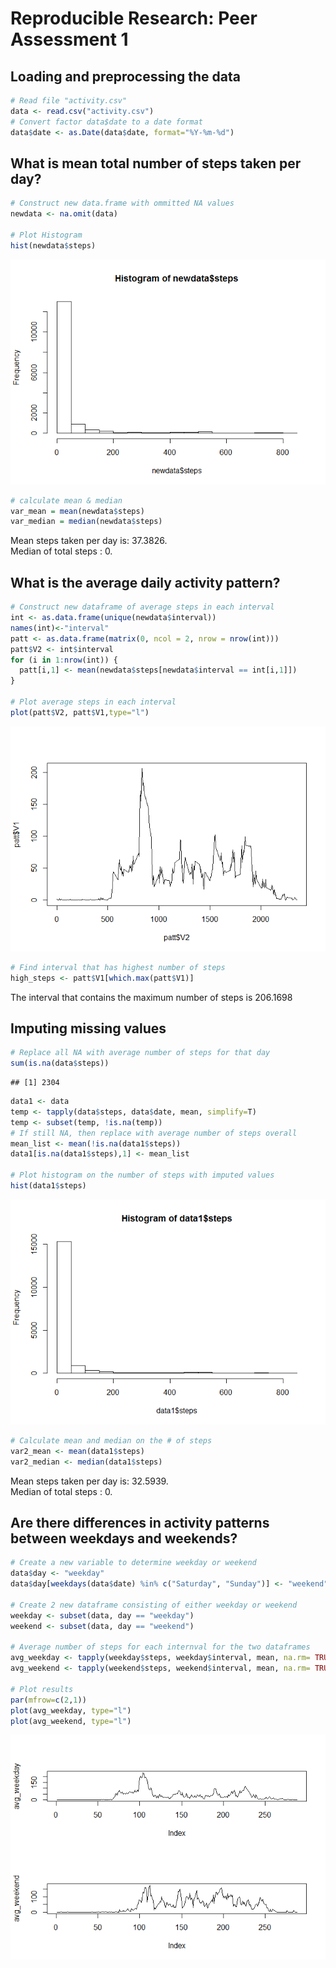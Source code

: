 # Reproducible Research: Peer Assessment 1

## Loading and preprocessing the data

```r
# Read file "activity.csv"
data <- read.csv("activity.csv")
# Convert factor data$date to a date format
data$date <- as.Date(data$date, format="%Y-%m-%d")
```

## What is mean total number of steps taken per day?

```r
# Construct new data.frame with ommitted NA values
newdata <- na.omit(data)

# Plot Histogram
hist(newdata$steps)
```

![plot of chunk unnamed-chunk-2](./PA1_template_files/figure-html/unnamed-chunk-2.png) 

```r
# calculate mean & median
var_mean = mean(newdata$steps)
var_median = median(newdata$steps)
```

Mean steps taken per day is: 37.3826.   
Median of total steps      : 0.


## What is the average daily activity pattern?

```r
# Construct new dataframe of average steps in each interval
int <- as.data.frame(unique(newdata$interval))
names(int)<-"interval"
patt <- as.data.frame(matrix(0, ncol = 2, nrow = nrow(int)))
patt$V2 <- int$interval
for (i in 1:nrow(int)) {
  patt[i,1] <- mean(newdata$steps[newdata$interval == int[i,1]])
}

# Plot average steps in each interval
plot(patt$V2, patt$V1,type="l")
```

![plot of chunk unnamed-chunk-3](./PA1_template_files/figure-html/unnamed-chunk-3.png) 

```r
# Find interval that has highest number of steps
high_steps <- patt$V1[which.max(patt$V1)]
```

The interval that contains the maximum number of steps is 206.1698


## Imputing missing values

```r
# Replace all NA with average number of steps for that day
sum(is.na(data$steps))
```

```
## [1] 2304
```

```r
data1 <- data
temp <- tapply(data$steps, data$date, mean, simplify=T)
temp <- subset(temp, !is.na(temp))
# If still NA, then replace with average number of steps overall
mean_list <- mean(!is.na(data1$steps))
data1[is.na(data1$steps),1] <- mean_list

# Plot histogram on the number of steps with imputed values
hist(data1$steps)
```

![plot of chunk unnamed-chunk-4](./PA1_template_files/figure-html/unnamed-chunk-4.png) 

```r
# Calculate mean and median on the # of steps
var2_mean <- mean(data1$steps)
var2_median <- median(data1$steps)
```

Mean steps taken per day is: 32.5939.   
Median of total steps      : 0.

## Are there differences in activity patterns between weekdays and weekends?

```r
# Create a new variable to determine weekday or weekend
data$day <- "weekday"
data$day[weekdays(data$date) %in% c("Saturday", "Sunday")] <- "weekend"

# Create 2 new dataframe consisting of either weekday or weekend
weekday <- subset(data, day == "weekday")
weekend <- subset(data, day == "weekend")

# Average number of steps for each internval for the two dataframes
avg_weekday <- tapply(weekday$steps, weekday$interval, mean, na.rm= TRUE)
avg_weekend <- tapply(weekend$steps, weekend$interval, mean, na.rm= TRUE)

# Plot results
par(mfrow=c(2,1))
plot(avg_weekday, type="l")
plot(avg_weekend, type="l")
```

![plot of chunk unnamed-chunk-5](./PA1_template_files/figure-html/unnamed-chunk-5.png) 

